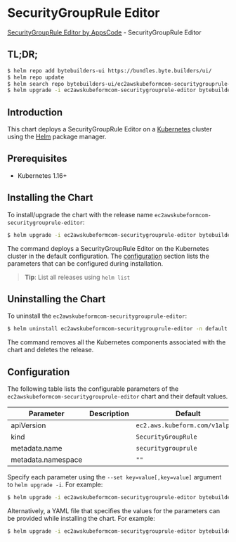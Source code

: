 # SecurityGroupRule Editor

[SecurityGroupRule Editor by AppsCode](https://byte.builders) - SecurityGroupRule Editor

## TL;DR;

```bash
$ helm repo add bytebuilders-ui https://bundles.byte.builders/ui/
$ helm repo update
$ helm search repo bytebuilders-ui/ec2awskubeformcom-securitygrouprule-editor --version=v0.4.16
$ helm upgrade -i ec2awskubeformcom-securitygrouprule-editor bytebuilders-ui/ec2awskubeformcom-securitygrouprule-editor -n default --create-namespace --version=v0.4.16
```

## Introduction

This chart deploys a SecurityGroupRule Editor on a [Kubernetes](http://kubernetes.io) cluster using the [Helm](https://helm.sh) package manager.

## Prerequisites

- Kubernetes 1.16+

## Installing the Chart

To install/upgrade the chart with the release name `ec2awskubeformcom-securitygrouprule-editor`:

```bash
$ helm upgrade -i ec2awskubeformcom-securitygrouprule-editor bytebuilders-ui/ec2awskubeformcom-securitygrouprule-editor -n default --create-namespace --version=v0.4.16
```

The command deploys a SecurityGroupRule Editor on the Kubernetes cluster in the default configuration. The [configuration](#configuration) section lists the parameters that can be configured during installation.

> **Tip**: List all releases using `helm list`

## Uninstalling the Chart

To uninstall the `ec2awskubeformcom-securitygrouprule-editor`:

```bash
$ helm uninstall ec2awskubeformcom-securitygrouprule-editor -n default
```

The command removes all the Kubernetes components associated with the chart and deletes the release.

## Configuration

The following table lists the configurable parameters of the `ec2awskubeformcom-securitygrouprule-editor` chart and their default values.

|     Parameter      | Description |                  Default                   |
|--------------------|-------------|--------------------------------------------|
| apiVersion         |             | <code>ec2.aws.kubeform.com/v1alpha1</code> |
| kind               |             | <code>SecurityGroupRule</code>             |
| metadata.name      |             | <code>securitygrouprule</code>             |
| metadata.namespace |             | <code>""</code>                            |


Specify each parameter using the `--set key=value[,key=value]` argument to `helm upgrade -i`. For example:

```bash
$ helm upgrade -i ec2awskubeformcom-securitygrouprule-editor bytebuilders-ui/ec2awskubeformcom-securitygrouprule-editor -n default --create-namespace --version=v0.4.16 --set apiVersion=ec2.aws.kubeform.com/v1alpha1
```

Alternatively, a YAML file that specifies the values for the parameters can be provided while
installing the chart. For example:

```bash
$ helm upgrade -i ec2awskubeformcom-securitygrouprule-editor bytebuilders-ui/ec2awskubeformcom-securitygrouprule-editor -n default --create-namespace --version=v0.4.16 --values values.yaml
```
